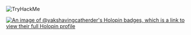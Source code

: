 
<div id="badges">
  <img src="https://tryhackme-badges.s3.amazonaws.com/YakShavingCatHerder.png" alt="TryHackMe">
</div>

[![An image of @yakshavingcatherder's Holopin badges, which is a link to view their full Holopin profile](https://holopin.me/yakshavingcatherder)](https://holopin.io/@yakshavingcatherder)
